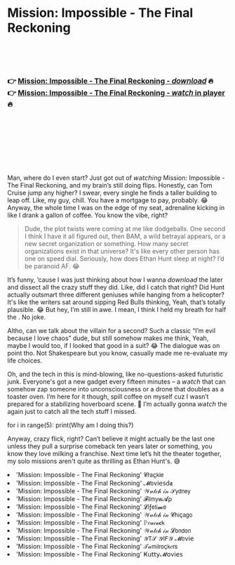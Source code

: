 <h1>Mission: Impossible - The Final Reckoning</h1>

<br><br><br>

<h3>👉 <a href="https://Stevens-tlograscompmor1983.github.io/ogwsfdocee/">Mission: Impossible - The Final Reckoning - 𝘥𝘰𝘸𝘯𝘭𝘰𝘢𝘥</a> 🔥<br>
👉 <a href="https://Stevens-tlograscompmor1983.github.io/ogwsfdocee/">Mission: Impossible - The Final Reckoning - 𝘸𝘢𝘵𝘤𝘩 in player</a> 🔥
</h3>



<br><br><br><br><br><br><br>


Man, where do I even start? Just got out of 𝘸𝘢𝘵𝘤𝘩𝘪𝘯𝘨 Mission: Impossible - The Final Reckoning, and my brain’s still doing flips. Honestly, can Tom Cruise jump any higher? I swear, every single   he finds a taller building to leap off. Like, my guy, chill. You have a mortgage to pay, probably. 😂 Anyway, the whole time I was on the edge of my seat, adrenaline kicking in like I drank a gallon of coffee. You know the vibe, right?

> Dude, the plot twists were coming at me like dodgeballs. One second I think I have it all figured out, then BAM, a wild betrayal appears, or a new secret organization or something. How many secret organizations exist in that universe? It's like every other person has one on speed dial. Seriously, how does Ethan Hunt sleep at night? I’d be paranoid AF. 😂

It’s funny, ‘cause I was just thinking about how I wanna 𝘥𝘰𝘸𝘯𝘭𝘰𝘢𝘥 the   later and dissect all the crazy stuff they did. Like, did I catch that right? Did Hunt actually outsmart three different geniuses while hanging from a helicopter? It's like the writers sat around sipping Red Bulls thinking, Yeah, that’s totally plausible. 😂 But hey, I’m still in awe. I mean, I think I held my breath for half the  . No joke.

Altho, can we talk about the villain for a second? Such a classic “I’m evil because I love chaos” dude, but still somehow makes me think, Yeah, maybe I would too, if I looked that good in a suit? 😂 The dialogue was on point tho. Not Shakespeare but you know, casually made me re-evaluate my life choices.

Oh, and the tech in this   is mind-blowing, like no-questions-asked futuristic junk. Everyone's got a new gadget every fifteen minutes – a 𝘸𝘢𝘵𝘤𝘩 that can somehow zap someone into unconsciousness or a drone that doubles as a toaster oven. I’m here for it though, spill coffee on myself cuz I wasn’t prepared for a stabilizing hoverboard scene. 🙈 I’m actually gonna 𝘸𝘢𝘵𝘤𝘩 the   again just to catch all the tech stuff I missed.

for i in range(5): print(Why am I doing this?)

Anyway, crazy flick, right? Can’t believe it might actually be the last one unless they pull a surprise comeback ten years later or something, you know they love milking a franchise. Next time let’s hit the theater together, my solo missions aren't quite as thrilling as Ethan Hunt's. 😅

<li>'Mission: Impossible - The Final Reckoning' 𝓒𝗋𝖺ç𝗄𝗅𝖾</li>
<li>'Mission: Impossible - The Final Reckoning' 𝓜𝗈ν𝗂𝖾𝗌ԁ𝖆</li>
<li>'Mission: Impossible - The Final Reckoning' 𝒲𝒶𝓉𝒸𝒽 𝒾𝓃 𝒮𝗒𝖽𝗇𝖾𝗒</li>
<li>'Mission: Impossible - The Final Reckoning' 𝓕𝗂𝗅𝗆𝗒𝗐𝓐ρ</li>
<li>'Mission: Impossible - The Final Reckoning' 𝓛𝗂ƒ𝖾𝗍𝗂𝓶𝖾</li>
<li>'Mission: Impossible - The Final Reckoning' 𝒲𝒶𝓉𝒸𝒽 𝒾𝓃 𝓒𝗁𝗂ç𝖺𝗀𝗈</li>
<li>'Mission: Impossible - The Final Reckoning' 𝙿𝑒𝒶𝒸𝓸𝐜𝗄</li>
<li>'Mission: Impossible - The Final Reckoning' 𝒲𝒶𝓉𝒸𝒽 𝒾𝓃 𝓛𝗈𝗇𝖽𝗈𝗇</li>
<li>'Mission: Impossible - The Final Reckoning' 𝒴𝖳𝒮 𝒴𝖨𝖥𝒴 𝓜𝗈ν𝗂𝖾</li>
<li>'Mission: Impossible - The Final Reckoning' 𝒯𝒶𝗆𝗂𝗅𝗋𝗈ç𝗄𝑒𝗋𝗌</li>
<li>'Mission: Impossible - The Final Reckoning' Ҝ𝗎𝗍𝗍𝗒𝓜𝗈ν𝗂𝖾𝗌</li>
